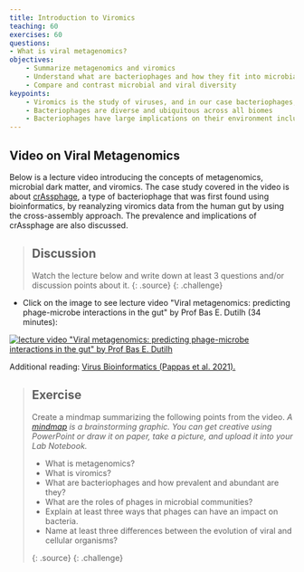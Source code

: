 ```yaml
---
title: Introduction to Viromics
teaching: 60
exercises: 60
questions: 
- What is viral metagenomics?
objectives:
    - Summarize metagenomics and viromics
    - Understand what are bacteriophages and how they fit into microbial communities
    - Compare and contrast microbial and viral diversity
keypoints:
    - Viromics is the study of viruses, and in our case bacteriophages, using next-generation sequencing technologies
    - Bacteriophages are diverse and ubiquitous across all biomes
    - Bacteriophages have large implications on their environment including the human gut
---
```


## Video on Viral Metagenomics

Below is a lecture video introducing the concepts of metagenomics, microbial dark matter, and viromics. The case study covered in the video is about [crAssphage](https://en.wikipedia.org/wiki/CrAssphage), a type of bacteriophage that was first found using bioinformatics, by reanalyzing viromics data from the human gut by using the cross-assembly approach. The prevalence and implications of crAssphage are also discussed.

> ## Discussion
> Watch the lecture below and write down at least 3 questions and/or discussion points about it.
> {: .source}
{: .challenge}

- Click on the image to see lecture video "Viral metagenomics: predicting phage-microbe interactions in the gut" by Prof Bas E. Dutilh (34 minutes):
  
[![lecture video "Viral metagenomics: predicting phage-microbe interactions in the gut" by Prof Bas E. Dutilh](https://img.youtube.com/vi/xm2iEK4Jj90/0.jpg)](https://www.youtube.com/watch?v=xm2iEK4Jj90)  

Additional reading: [Virus Bioinformatics (Pappas et al. 2021).](https://www.sciencedirect.com/science/article/abs/pii/B9780128145159000345)


> ## Exercise
> Create a mindmap summarizing the following points from the video.
> _A [mindmap](https://www.ecosia.org/images?q=mindmap%20) is a brainstorming graphic. You can get creative using PowerPoint or draw it on paper, take a picture, and upload it into your Lab Notebook._
> 
>   - What is metagenomics?
>   - What is viromics?
>   - What are bacteriophages and how prevalent and abundant are they?
>   - What are the roles of phages in microbial communities? 
>   - Explain at least three ways that phages can have an impact on bacteria.
>   - Name at least three differences between the evolution of viral and cellular organisms?
> 
> 
> {: .source}
{: .challenge}  

